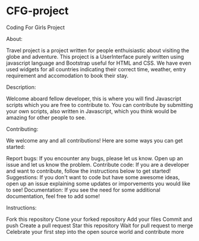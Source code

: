 # CFG-project
Coding For Girls Project

About:

Travel project is a project written for people enthuisiastic about visiting the globe and adventure. This project is a UserInterface purely written using javascript language and Bootstrap useful for HTML and CSS. We have even used widgets for all countries indicating their correct time, weather, entry requirement and accomodation to book their stay.

Description:

Welcome aboard fellow developer, this is where you will find Javascript scripts which you are free to contribute to. You can contribute by submitting your own scripts, also written in Javascript, which you think would be amazing for other people to see.

Contributing:

We welcome any and all contributions! Here are some ways you can get started:

Report bugs: If you encounter any bugs, please let us know. Open up an issue and let us know the problem.
Contribute code: If you are a developer and want to contribute, follow the instructions below to get started!
Suggestions: If you don't want to code but have some awesome ideas, open up an issue explaining some updates or imporvements you would like to see!
Documentation: If you see the need for some additional documentation, feel free to add some!

Instructions:

Fork this repository
Clone your forked repository
Add your files
Commit and push
Create a pull request
Star this repository
Wait for pull request to merge
Celebrate your first step into the open source world and contribute more
